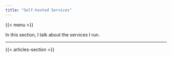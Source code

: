 ```yaml
---
title: "Self-hosted Services"
---
```


{{< menu >}}

In this section, I talk about the services I run.

---

{{< articles-section >}}

